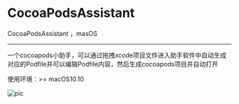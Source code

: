 # CocoaPodsAssistant
CocoaPodsAssistant ，masOS
***
一个cocoapods小助手，可以通过拖拽xcode项目文件进入助手软件中自动生成对应的Podfile并可以编辑Podfile内容，然后生成cocoapods项目并自动打开

使用环境：>= macOS10.10

![pic](https://github.com/shibiao/CocoaPodsAssistant/blob/master/18.gif)
